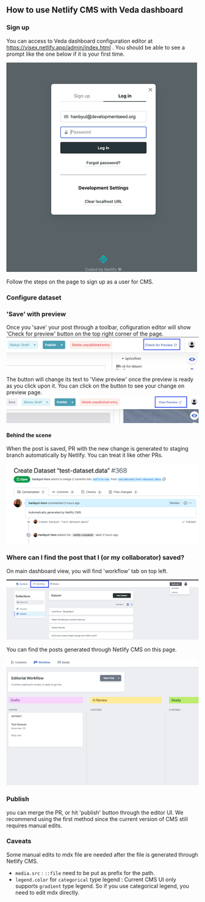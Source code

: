 ## How to use Netlify CMS with Veda dashboard

### Sign up

You can access to Veda dashboard configuration editor at https://visex.netlify.app/admin/index.html . You should be able to see a prompt like the one below if it is your first time.

![Editor showing sign-up prompt](./media/netlify-cms-landing.png)

Follow the steps on the page to sign up as a user for CMS.

### Configure dataset 

### 'Save' with preview

Once you 'save' your post through a toolbar, cofiguration editor will show 'Check for preview' button on the top right corner of the page.
![Editor showing 'check for preview' button](./media/check-for-preview.png)

The button will change its text to 'View preview' once the preview is ready as you click upon it. You can click on the button to see your change on preview page.
![Editor showing 'view preview' button](./media/view-preview.png)

#### Behind the scene

When the post is saved, PR with the new change is generated to staging branch automatically by Netlify. You can treat it like other PRs.

![Example PR generated through Netlify CMS](./media/example-pr-netlify-cms.png)

### Where can I find the post that I (or my collaborator) saved?

On main dashboard view, you will find 'workflow' tab on top left.

![Highlighting workflow button](./media/workflow.png)

You can find the posts generated through Netlify CMS on this page. 

![Highlighting workflow button](./media/workflow-sample.png)

### Publish 
you can merge the PR, or hit 'publish' button through the editor UI. We recommend using the first method since the current version of CMS still requires manual edits. 

### Caveats

Some manual edits to mdx file are needed after the file is generated through Netlify CMS.

- `media.src` : `::file` need to be put as prefix for the path.
- `legend.color` for `categorical` type legend : Current CMS UI only supports `gradient` type legend. So if you use categorical legend, you need to edit mdx directly.